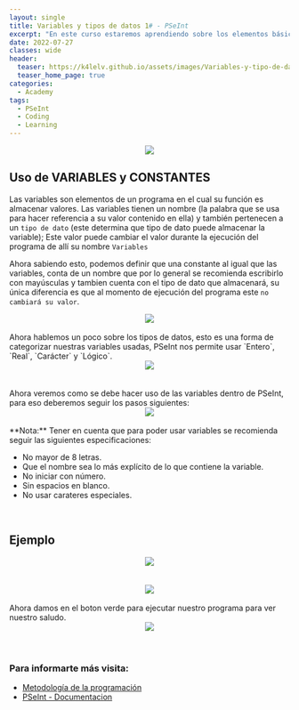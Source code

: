 ```yaml
---
layout: single
title: Variables y tipos de datos 1# - PSeInt
excerpt: "En este curso estaremos aprendiendo sobre los elementos básicos y principales al momento de programar, se hablará de los tipos de datos que la herramienta de PSeInt nos ofrece y respaldaremos con ejemplos sencillos pero interesantes..."
date: 2022-07-27
classes: wide
header:
  teaser: https://k4lelv.github.io/assets/images/Variables-y-tipo-de-datos/Banner.jpg
  teaser_home_page: true
categories:
  - Academy
tags:
  - PSeInt
  - Coding
  - Learning
---
```


<center>
<img src="https://k4lelv.github.io/assets/images/Variables-y-tipo-de-datos/Profile.jpg">
</center>

## Uso de VARIABLES y CONSTANTES

Las variables son elementos de un programa en el cual su función es almacenar valores. Las variables tienen un nombre (la palabra que se usa para hacer referencia a su valor contenido en ella) y también pertenecen a un `tipo de dato` (este determina que tipo de dato puede almacenar la variable); Este valor puede cambiar el valor durante la ejecución del programa de allí su nombre `Variables`

Ahora sabiendo esto, podemos definir que una constante al igual que las variables, conta de un nombre que por lo general se recomienda escribirlo con mayúsculas y tambien cuenta con el tipo de dato que almacenará, su única diferencia es que al momento de ejecución del programa este `no cambiará su valor`.

<center>
<img src="https://k4lelv.github.io/assets/images/Variables-y-tipo-de-datos/Variables-Constantes.png">
</center>

<br>
Ahora hablemos un poco sobre los tipos de datos, esto es una forma de categorizar nuestras variables usadas, PSeInt nos permite usar `Entero`, `Real`, `Carácter` y `Lógico`.

<center>
<img src="https://k4lelv.github.io/assets/images/Variables-y-tipo-de-datos/Tipos-Datos.png">
</center>

<br>
<br>
Ahora veremos como se debe hacer uso de las variables dentro de PSeInt, para eso deberemos seguir los pasos siguientes:

<center>
<img src="https://k4lelv.github.io/assets/images/Variables-y-tipo-de-datos/Pasos.png">
</center>

<br>
**Nota:** Tener en cuenta que para poder usar variables se recomienda seguir las siguientes especificaciones:

* No mayor de 8 letras.
* Que el nombre sea lo más explícito de lo que contiene la variable.
* No iniciar con número.
* Sin espacios en blanco.
* No usar carateres especiales.
<br>

## Ejemplo

<center>
<img src="https://k4lelv.github.io/assets/images/Variables-y-tipo-de-datos/Ejemplos.png">
</center>

<br>
<br>
<center>
<img src="https://k4lelv.github.io/assets/images/Variables-y-tipo-de-datos/Codigo.png">
</center>
<br>
Ahora damos en el boton verde para ejecutar nuestro programa para ver nuestro saludo.
<center>
<img src="https://k4lelv.github.io/assets/images/Variables-y-tipo-de-datos/Resultado.png">
</center>

<br>
<br>

### Para informarte más visita: 

* [Metodología de la programación](https://ulisesorea.wordpress.com/2016/10/02/tipos-de-datos-en-pseint/)
* [PSeInt - Documentacion](http://pseint.sourceforge.net/slide/pseint.html)
